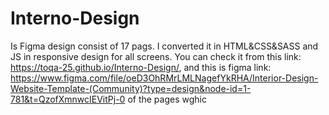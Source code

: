 # Interno-Design 
Is Figma design consist of 17 pags.
I converted it in HTML&CSS&SASS and JS in responsive design for all screens.
You can check it from this link: https://toqa-25.github.io/Interno-Design/, and this is figma link:
https://www.figma.com/file/oeD3OhRMrLMLNagefYkRHA/Interior-Design-Website-Template-(Community)?type=design&node-id=1-781&t=QzofXmnwcIEVitPj-0 of the pages wghic